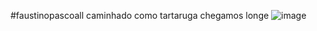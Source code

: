 #faustinopascoall
caminhado como tartaruga chegamos longe
![image](https://user-images.githubusercontent.com/63856203/202821119-78b60a2f-fd1c-4fe5-8281-279a2de071d4.png)
